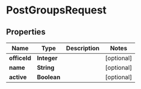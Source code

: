 # PostGroupsRequest

## Properties
Name | Type | Description | Notes
------------ | ------------- | ------------- | -------------
**officeId** | **Integer** |  |  [optional]
**name** | **String** |  |  [optional]
**active** | **Boolean** |  |  [optional]
